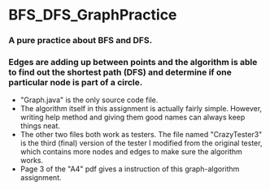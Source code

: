 # BFS_DFS_GraphPractice
### A pure practice about BFS and DFS. 
### Edges are adding up between points and the algorithm is able to find out the shortest path (DFS) and determine if one particular node is part of a circle.
 * "Graph.java" is the only source code file.
 * The algorithm itself in this assignment is actually fairly simple. However, writing help method and giving them good names can always keep things neat.
 * The other two files both work as testers. The file named "CrazyTester3" is the third (final) version of the tester I modified from the original tester, which contains more nodes and edges to make sure the algorithm works.
 * Page 3 of the "A4" pdf gives a instruction of this graph-algorithm assignment.
